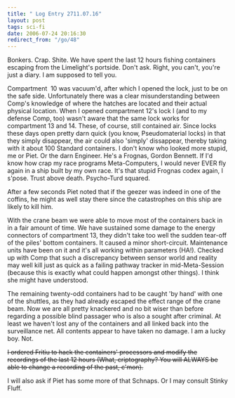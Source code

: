 ```yaml
---
title: " Log Entry 2711.07.16"
layout: post
tags: sci-fi
date: 2006-07-24 20:16:30
redirect_from: "/go/48"
---
```


Bonkers. Crap. Shite. We have spent the last 12 hours fishing containers escaping from the Limelight&#39;s portside. Don&#39;t ask. Right, you can&#39;t, you&#39;re just a diary. I am supposed to tell you.

Compartment  10 was vacuum&#39;d, after which I opened the lock, just to be on the safe side. Unfortunately there was a clear misunderstanding between Comp&#39;s knowledge of where the hatches are located and their actual physical location. When I opened compartment 12&#39;s lock I (and to my defense Comp, too) wasn&#39;t aware that the same lock works for compartment 13 and 14. These, of course, still contained air. Since locks these days open pretty darn quick (you know, Pseudomaterial locks) in that they simply disappear, the air could also &#39;simply&#39; dissappear, thereby taking with it about 100 Standard containers. I don&#39;t know who looked more stupid, me or Piet. Or the darn Engineer. He&#39;s a Frognas, Gordon Bennett. If I&#39;d know how crap my race programs Meta-Computers, I would never EVER fly again in a ship built by my own race. It&#39;s that stupid Frognas codex again, I s&#39;pose. Trust above death. Psycho-Turd squared. 

After a few seconds Piet noted that if the geezer was indeed in one of the coffins, he might as well stay there since the catastrophes on this ship are likely to kill him.

With the crane beam we were able to  move most of the containers back in in a fair amount of time. We have sustained some damage to the energy connectors of compartment 13, they didn&#39;t take too well the sudden tear-off of the piles&#39; bottom containers. It caused a minor short-circuit. Maintenance units have been on it and it&#39;s all working within parameters (HA!). Checked up with Comp that such a discrepancy between sensor world and reality may well kill just as quick as a failing pathway tracker in mid-Meta-Session (because this is exactly what could happen amongst other things). I think she might have understood. 

The remaining twenty-odd containers had to be caught &#39;by hand&#39; with one of the shuttles, as they had already escaped the effect range of the crane beam. Now we are all pretty knackered and no bit wiser than before regarding a possible blind passager who is also a sought after criminal. At least we haven&#39;t lost any of the containers and all linked back into the surveillance net. All contents appear to have taken no damage. I am a lucky boy. Not. 

<strike>I ordered Fritiu to hack the containers&#39; processors and modify the recordings of the last 12 hours (What, criptography? You will ALWAYS be able to change a recording of the past, c&#39;mon).</strike>

I will also ask if Piet has some more of that Schnaps. Or I may consult Stinky Fluff.

&nbsp;